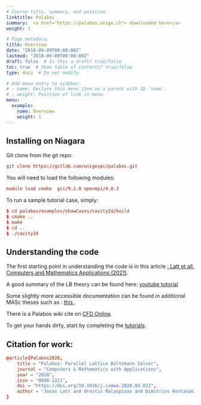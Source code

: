 ```yaml
---
# Course title, summary, and position.
linktitle: Palabos
summary:  <a href="https://palabos.unige.ch"> downloaded here</a>
weight: 1

# Page metadata.
title: Overview
date: "2018-09-09T00:00:00Z"
lastmod: "2018-09-09T00:00:00Z"
draft: false  # Is this a draft? true/false
toc: true  # Show table of contents? true/false
type: docs  # Do not modify.

# Add menu entry to sidebar.
# - name: Declare this menu item as a parent with ID `name`.
# - weight: Position of link in menu.
menu:
  example:
    name: Overview
    weight: 1
---
```


## Installing on Niagara
Git clone from the git repo:
```toml
git clone https://gitlab.com/unigespc/palabos.git
```
You will need to load the following modules:
```toml
module load cmake  gcc/9.2.0 openmpi/4.0.3
```
To run a sample tutorial case, simply:
```toml
$ cd palabos/examples/showCases/cavity2d/build
$ cmake ..
$ make
$ cd ..
$ ./cavity2d
```

## Understanding the code
The first starting point in understanding the code is in this article
<a href="https://reader.elsevier.com/reader/sd/pii/S0898122120301267?token=B5B25552F55F42F61ACD08A96EF4654600D5B4CCC04C05A210EF20F0DF475380AA064E3C3F1F8A9DCDFA3D310B0B979B">: Latt et all. Computers and Mathematics Applications (2021)</a>.

A good summary of the LB theory can be found here: <a href="https://www.youtube.com/watch?v=I82uCa7SHSQ"> youtube tutorial</a>

Some slightly more accessible documentation can be found in additional MASc theses such as : <a href="https://digitalcommons.lsu.edu/cgi/viewcontent.cgi?article=4219&context=gradschool_theses"> this </a>.

There is a Palabos wiki cite on <a href="https://www.cfd-online.com/Wiki/Palabos">CFD Online</a>.

To get your hands dirty, start by completing the <a href="https://palabos.unige.ch/get-started/palabos-tutorial/">tutorials</a>.



## Citation for work:
```toml
@article{Palabos2020,
    title = "Palabos: Parallel Lattice Boltzmann Solver",
    journal = "Computers & Mathematics with Applications",
    year = "2020",
    issn = "0898-1221",
    doi = "https://doi.org/10.1016/j.camwa.2020.03.022",
    author = "Jonas Latt and Orestis Malaspinas and Dimitrios Kontaxakis and Andrea Parmigiani and Daniel Lagrava and Federico Brogi and Mohamed Ben Belgacem and Yann Thorimbert and Sébastien Leclaire and Sha Li and Francesco Marson and Jonathan Lemus and Christos Kotsalos and Raphaël Conradin and Christophe Coreixas and Rémy Petkantchin and Franck Raynaud and Joël Beny and Bastien Chopard",
}
```

